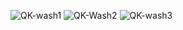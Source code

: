 ![QK-wash1](https://github.com/user-attachments/assets/77582460-be7c-4af4-959e-5cefad46c7d4)
![QK-Wash2](https://github.com/user-attachments/assets/561ea60d-2e51-4e1f-af70-73a920fd9746)
![QK-wash3](https://github.com/user-attachments/assets/43a77b45-b701-45ea-817c-b1a9bf836b7c)
